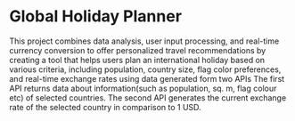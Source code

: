 # Global Holiday Planner
This project combines data analysis, user input processing, and real-time currency conversion to offer personalized travel recommendations by creating  a tool that helps users plan an international holiday based on various criteria, including population, country size, flag color preferences, and real-time exchange rates using data generated form two APIs
The first API returns data about information(such as population, sq. m, flag colour etc) of selected countries. The second API generates the current exchange rate of the selected country in comparison to 1 USD.
